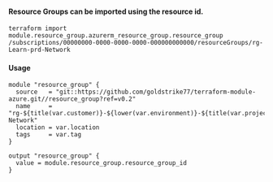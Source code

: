 #### Resource Groups can be imported using the resource id.
    terraform import module.resource_group.azurerm_resource_group.resource_group /subscriptions/00000000-0000-0000-0000-000000000000/resourceGroups/rg-Learn-prd-Network

#### Usage
```hcl
module "resource_group" {
  source   = "git::https://github.com/goldstrike77/terraform-module-azure.git//resource_group?ref=v0.2"
  name     = "rg-${title(var.customer)}-${lower(var.environment)}-${title(var.project)}-Network"
  location = var.location
  tags     = var.tag
}

output "resource_group" {
  value = module.resource_group.resource_group_id
}
```